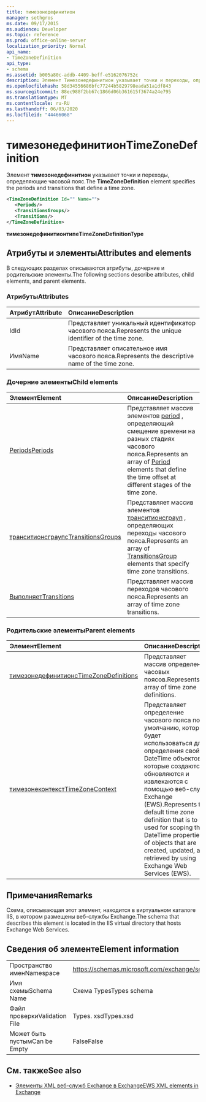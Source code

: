 ```yaml
---
title: тимезонедефинитион
manager: sethgros
ms.date: 09/17/2015
ms.audience: Developer
ms.topic: reference
ms.prod: office-online-server
localization_priority: Normal
api_name:
- TimeZoneDefinition
api_type:
- schema
ms.assetid: b005a80c-addb-4409-beff-e5162076752c
description: Элемент Тимезонедефинитион указывает точки и переходы, определяющие часовой пояс.
ms.openlocfilehash: 58d34556686bfc77244b5829798eada51a1df843
ms.sourcegitcommit: 88ec988f2bb67c1866d06b361615f3674a24e795
ms.translationtype: MT
ms.contentlocale: ru-RU
ms.lasthandoff: 06/03/2020
ms.locfileid: "44466068"
---
```

# <a name="timezonedefinition"></a><span data-ttu-id="c29ce-103">тимезонедефинитион</span><span class="sxs-lookup"><span data-stu-id="c29ce-103">TimeZoneDefinition</span></span>

<span data-ttu-id="c29ce-104">Элемент **тимезонедефинитион** указывает точки и переходы, определяющие часовой пояс.</span><span class="sxs-lookup"><span data-stu-id="c29ce-104">The **TimeZoneDefinition** element specifies the periods and transitions that define a time zone.</span></span> 
  
```XML
<TimeZoneDefinition Id="" Name="">
   <Periods/>
   <TransitionsGroups/>
   <Transitions/>
</TimeZoneDefinition>

```

 <span data-ttu-id="c29ce-105">**тимезонедефинитионтипе**</span><span class="sxs-lookup"><span data-stu-id="c29ce-105">**TimeZoneDefinitionType**</span></span>
## <a name="attributes-and-elements"></a><span data-ttu-id="c29ce-106">Атрибуты и элементы</span><span class="sxs-lookup"><span data-stu-id="c29ce-106">Attributes and elements</span></span>

<span data-ttu-id="c29ce-107">В следующих разделах описываются атрибуты, дочерние и родительские элементы.</span><span class="sxs-lookup"><span data-stu-id="c29ce-107">The following sections describe attributes, child elements, and parent elements.</span></span>
  
### <a name="attributes"></a><span data-ttu-id="c29ce-108">Атрибуты</span><span class="sxs-lookup"><span data-stu-id="c29ce-108">Attributes</span></span>

|<span data-ttu-id="c29ce-109">**Атрибут**</span><span class="sxs-lookup"><span data-stu-id="c29ce-109">**Attribute**</span></span>|<span data-ttu-id="c29ce-110">**Описание**</span><span class="sxs-lookup"><span data-stu-id="c29ce-110">**Description**</span></span>|
|:-----|:-----|
|<span data-ttu-id="c29ce-111">Id</span><span class="sxs-lookup"><span data-stu-id="c29ce-111">Id</span></span>  <br/> |<span data-ttu-id="c29ce-112">Представляет уникальный идентификатор часового пояса.</span><span class="sxs-lookup"><span data-stu-id="c29ce-112">Represents the unique identifier of the time zone.</span></span>  <br/> |
|<span data-ttu-id="c29ce-113">Имя</span><span class="sxs-lookup"><span data-stu-id="c29ce-113">Name</span></span>  <br/> |<span data-ttu-id="c29ce-114">Представляет описательное имя часового пояса.</span><span class="sxs-lookup"><span data-stu-id="c29ce-114">Represents the descriptive name of the time zone.</span></span>  <br/> |
   
### <a name="child-elements"></a><span data-ttu-id="c29ce-115">Дочерние элементы</span><span class="sxs-lookup"><span data-stu-id="c29ce-115">Child elements</span></span>

|<span data-ttu-id="c29ce-116">**Элемент**</span><span class="sxs-lookup"><span data-stu-id="c29ce-116">**Element**</span></span>|<span data-ttu-id="c29ce-117">**Описание**</span><span class="sxs-lookup"><span data-stu-id="c29ce-117">**Description**</span></span>|
|:-----|:-----|
|[<span data-ttu-id="c29ce-118">Periods</span><span class="sxs-lookup"><span data-stu-id="c29ce-118">Periods</span></span>](periods.md) <br/> |<span data-ttu-id="c29ce-119">Представляет массив элементов [period](period.md) , определяющий смещение времени на разных стадиях часового пояса.</span><span class="sxs-lookup"><span data-stu-id="c29ce-119">Represents an array of [Period](period.md) elements that define the time offset at different stages of the time zone.</span></span>  <br/> |
|[<span data-ttu-id="c29ce-120">транситионсграупс</span><span class="sxs-lookup"><span data-stu-id="c29ce-120">TransitionsGroups</span></span>](transitionsgroups.md) <br/> |<span data-ttu-id="c29ce-121">Представляет массив элементов [транситионсграуп](transitionsgroup.md) , определяющих переходы часового пояса.</span><span class="sxs-lookup"><span data-stu-id="c29ce-121">Represents an array of [TransitionsGroup](transitionsgroup.md) elements that specify time zone transitions.</span></span>  <br/> |
|[<span data-ttu-id="c29ce-122">Выполняет</span><span class="sxs-lookup"><span data-stu-id="c29ce-122">Transitions</span></span>](transitions.md) <br/> |<span data-ttu-id="c29ce-123">Представляет массив переходов часового пояса.</span><span class="sxs-lookup"><span data-stu-id="c29ce-123">Represents an array of time zone transitions.</span></span>  <br/> |
   
### <a name="parent-elements"></a><span data-ttu-id="c29ce-124">Родительские элементы</span><span class="sxs-lookup"><span data-stu-id="c29ce-124">Parent elements</span></span>

|<span data-ttu-id="c29ce-125">**Элемент**</span><span class="sxs-lookup"><span data-stu-id="c29ce-125">**Element**</span></span>|<span data-ttu-id="c29ce-126">**Описание**</span><span class="sxs-lookup"><span data-stu-id="c29ce-126">**Description**</span></span>|
|:-----|:-----|
|[<span data-ttu-id="c29ce-127">тимезонедефинитионс</span><span class="sxs-lookup"><span data-stu-id="c29ce-127">TimeZoneDefinitions</span></span>](timezonedefinitions.md) <br/> |<span data-ttu-id="c29ce-128">Представляет массив определений часовых поясов.</span><span class="sxs-lookup"><span data-stu-id="c29ce-128">Represents an array of time zone definitions.</span></span>  <br/> |
|[<span data-ttu-id="c29ce-129">тимезонеконтекст</span><span class="sxs-lookup"><span data-stu-id="c29ce-129">TimeZoneContext</span></span>](timezonecontext.md) <br/> |<span data-ttu-id="c29ce-130">Представляет определение часового пояса по умолчанию, которое будет использоваться для определения свойств DateTime объектов, которые создаются, обновляются и извлекаются с помощью веб-служб Exchange (EWS).</span><span class="sxs-lookup"><span data-stu-id="c29ce-130">Represents the default time zone definition that is to be used for scoping the DateTime properties of objects that are created, updated, and retrieved by using Exchange Web Services (EWS).</span></span>  <br/> |
   
## <a name="remarks"></a><span data-ttu-id="c29ce-131">Примечания</span><span class="sxs-lookup"><span data-stu-id="c29ce-131">Remarks</span></span>

<span data-ttu-id="c29ce-132">Схема, описывающая этот элемент, находится в виртуальном каталоге IIS, в котором размещены веб-службы Exchange.</span><span class="sxs-lookup"><span data-stu-id="c29ce-132">The schema that describes this element is located in the IIS virtual directory that hosts Exchange Web Services.</span></span>
  
## <a name="element-information"></a><span data-ttu-id="c29ce-133">Сведения об элементе</span><span class="sxs-lookup"><span data-stu-id="c29ce-133">Element information</span></span>

|||
|:-----|:-----|
|<span data-ttu-id="c29ce-134">Пространство имен</span><span class="sxs-lookup"><span data-stu-id="c29ce-134">Namespace</span></span>  <br/> |https://schemas.microsoft.com/exchange/services/2006/types  <br/> |
|<span data-ttu-id="c29ce-135">Имя схемы</span><span class="sxs-lookup"><span data-stu-id="c29ce-135">Schema Name</span></span>  <br/> |<span data-ttu-id="c29ce-136">Схема Types</span><span class="sxs-lookup"><span data-stu-id="c29ce-136">Types schema</span></span>  <br/> |
|<span data-ttu-id="c29ce-137">Файл проверки</span><span class="sxs-lookup"><span data-stu-id="c29ce-137">Validation File</span></span>  <br/> |<span data-ttu-id="c29ce-138">Types. xsd</span><span class="sxs-lookup"><span data-stu-id="c29ce-138">Types.xsd</span></span>  <br/> |
|<span data-ttu-id="c29ce-139">Может быть пустым</span><span class="sxs-lookup"><span data-stu-id="c29ce-139">Can be Empty</span></span>  <br/> |<span data-ttu-id="c29ce-140">False</span><span class="sxs-lookup"><span data-stu-id="c29ce-140">False</span></span>  <br/> |
   
## <a name="see-also"></a><span data-ttu-id="c29ce-141">См. также</span><span class="sxs-lookup"><span data-stu-id="c29ce-141">See also</span></span>



- [<span data-ttu-id="c29ce-142">Элементы XML веб-служб Exchange в Exchange</span><span class="sxs-lookup"><span data-stu-id="c29ce-142">EWS XML elements in Exchange</span></span>](ews-xml-elements-in-exchange.md)

